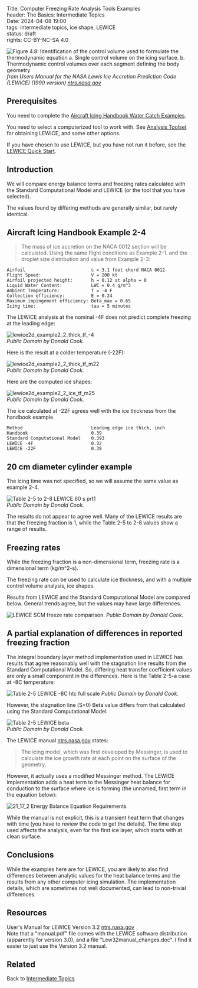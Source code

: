 Title: Computer Freezing Rate Analysis Tools Examples    
header: The Basics: Intermediate Topics  
Date: 2024-04-08 19:00  
tags: intermediate topics, ice shape, LEWICE   
status: draft  
rights: CC-BY-NC-SA 4.0  

![Figure 4.8: Identification of the control volume used to formulate the thermodynamic equation  
a. Single control volume on the icing surface.  
b. Thermodynamic control volumes over each segment defining the body geometry  
](/images%2Fbasics%2FLEWICE%20control%20volumes.png)  
_from Users Manual for the NASA Lewis Ice Accretion Prediction Code (LEWICE) (1990 version) [ntrs.nasa.gov](https://ntrs.nasa.gov/citations/19900011627)_  

## Prerequisites  

You need to complete the [Aircraft Icing Handbook Water Catch Examples]({filename}intermediate_water_catch_examples.md).  

You need to select a computerized tool to work with. 
See [Analysis Toolset]({filename}intermediate_toolset.md) 
for obtaining LEWICE, and some other options.  

If you have chosen to use LEWICE, but you have not run it before, see the 
[LEWICE Quick Start]({filename}LEWICE%20quickstart.md).  

## Introduction  

We will compare energy balance terms and freezing rates calculated with the 
Standard Computational Model and LEWICE (or the tool that you have selected).  

The values found by differing methods are generally similar, but rarely identical. 

## Aircraft Icing Handbook Example 2-4  

>The mass of ice accretion on the NACA 0012 section will be calculated. Using the same flight 
conditions as Example 2-1. and the droplet size distribution and value from Example 2-3:  

```text
Airfoil                         c = 3.1 foot chord NACA 0012  
Flight Speed:                   V = 200 kt  
Airfoil projected height:       h = 0.12 at alpha = 0  
Liquid Water Content:           LWC = 0.4 g/m^3
Ambient Temperature:            T = -4 F
Collection efficiency:          E = 0.24  
Maximum impingement efficiency: Beta_max = 0.65  
Icing time:                     tau = 5 minutes  
``` 

The LEWICE analysis at the nominal -4F does not predict complete freezing 
at the leading edge:  

![lewice2d_example2_2_thick_tf_-4](/images%2Fbasics%2Flewice2d_example2_2_thick_tf_-4.png)  
_Public Domain by Donald Cook._  

Here is the result at a colder temperature (-22F):  

![lewice2d_example2_2_thick_tf_m22](/images%2Fbasics%2Flewice2d_example2_2_thick_tf_m22.png)  
_Public Domain by Donald Cook._  

Here are the computed ice shapes:

![lewice2d_example2_2_ice_tf_m25](/images%2Fbasics%2Flewice2d_example2_2_ice_tf_m25.png)  
_Public Domain by Donald Cook._  

The ice calculated at -22F agrees well with the ice thickness from the handbook example.  

```text
Method                          Leading edge ice thick, inch
Handbook                        0.39
Standard Computational Model    0.393
LEWICE -4F                      0.32
LEWICE -22F                     0.39
```

## 20 cm diameter cylinder example  

The icing time was not specified, 
so we will assume the same value as example 2-4.  

![Table 2-5 to 2-8 LEWICE 60 s prt1](/images/basics/Table%202-5%20to%202-8%20LEWICE%2060%20s%20prt1.png)  
_Public Domain by Donald Cook._  

The results do not appear to agree well. 
Many of the LEWICE results are that the freezing fraction is 1, 
while the Table 2-5 to 2-8 values show a range of results.  

## Freezing rates  

While the freezing fraction is a non-dimensional term, 
freezing rate is a dimensional term (kg/m^2-s). 

The freezing rate can be used to calculate ice thickness, 
and with a multiple control volume analysis, ice shapes. 

Results from LEWICE and the Standard Computational Model are compared below. 
General trends agree, but the values may have large differences.  

![LEWICE SCM freeze rate comparison.](/images/basics/LEWICE%20SCM%20freeze%20rate%20comparison.png)
_Public Domain by Donald Cook._  

## A partial explanation of differences in reported freezing fraction  

The integral boundary layer method implementation used in LEWICE has results that agree reasonably well 
with the stagnation line results from the Standard Computational Model. 
So, differing heat transfer coefficient values are only a small component in the differences. 
Here is the Table 2-5-a case at -8C temperature:  

![Table 2-5 LEWICE -8C htc full scale](/images/basics/Table%202-5%20LEWICE%20-8C%20htc%20full%20scale.png)
_Public Domain by Donald Cook._  

However, the stagnation line (S=0) Beta value differs from that calculated using the Standard Computational Model:  

![Table 2-5 LEWICE beta](/images/basics/Table%202-5%20LEWICE%20beta.png)  
_Public Domain by Donald Cook._  

The LEWICE manual [ntrs.nasa.gov](https://ntrs.nasa.gov/citations/20080048307) states:  

>The icing model, which was first developed by Messinger, is used to calculate the ice growth rate at each point on the surface of the geometry.  

However, it actually uses a modified Messinger method. 
The LEWICE implementation adds a heat term to the Messinger heat balance for conduction to the surface where ice is forming
(the unnamed, first term in the equation below):  

![21_17_2 Energy Balance Equation Requirements](/images%2Fbasics%2F21_17_2%20Energy%20Balance%20Equation%20Requirements.png)  

While the manual is not explicit, this is a transient heat term that changes with time
(you have to review the code to get the details). 
The time step used affects the analysis, even for the first ice layer, 
which starts with at clean surface.  

## Conclusions  

While the examples here are for LEWICE, 
you are likely to also find differences between analytic values for the heat balance terms and 
the results from any other computer icing simulation. 
The implementation details, which are sometimes not well documented, 
can lead to non-trivial differences.  

## Resources  

User's Manual for LEWICE Version 3.2 [ntrs.nasa.gov](https://ntrs.nasa.gov/citations/20080048307)  
Note that a "manual.pdf" file comes with the LEWICE software distribution (apparently for version 3.0), 
and a file "Lew32manual_changes.doc". 
I find it easier to just use the Version 3.2 manual.  

## Related  

Back to [Intermediate Topics]({filename}intermediate.md#intermediate-topics)  




